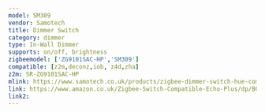```yaml
---
model: SM309
vendor: Samotech
title: Dimmer Switch
category: dimmer
type: In-Wall Dimmer
supports: on/off, brightness
zigbeemodel: ['ZG9101SAC-HP','SM309']
compatible: [z2m,deconz,iob, z4d,zha]
z2m: SR-ZG9101SAC-HP
mlink: https://www.samotech.co.uk/products/zigbee-dimmer-switch-hue-compatible-echo-plus/
link: https://www.amazon.co.uk/Zigbee-Switch-Compatible-Echo-Plus/dp/B07XPJ22W3?th=1
link2: 
---
```

